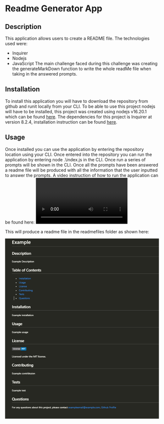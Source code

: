 # Readme Generator App

## Description

This application allows users to create a README file. The technologies used were:

- Inquirer
- Nodejs
- JavaScript
  The main challenge faced during this challenge was creating the generateMarkDown function to write the whole readMe file when taking in the answered prompts.

## Installation

To install this application you will have to download the repository from github and runit locally from your CLI. To be able to use this project nodejs will have to be installed, this project was created using nodejs v16.20.1 which can be found [here](https://nodejs.org/en/blog/release/v16.20.1).
The dependencies for this project is Inquirer at version 8.2.4, installation instruction can be found [here](https://www.npmjs.com/package/inquirer/v/8.2.4).

## Usage

Once installed you can use the application by entering the repository location using your CLI. Once entered into the repository you can run the application by entering node .\index.js in the CLI.
Once run a series of prompts will be shown in the CLI. Once all the prompts have been answered a readme file will be produced with all the information that the user inputted to answer the prompts.
A video instruction of how to run the application can be found here:
<video src="images/Recording%202023-07-23%20173908.mp4" controls title="Title"></video>

This will produce a readme file in the readmefiles folder as shown here:

![Alt text](images/previewscreenshow.png)
